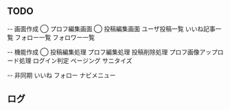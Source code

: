 ## TODO
-- 画面作成
◯ プロフ編集画面
◯ 投稿編集画面
ユーザ投稿一覧
いいね記事一覧
フォロー一覧
フォロワー一覧


-- 機能作成
◯ 投稿編集処理
プロフ編集処理
投稿削除処理
プロフ画像アップロード処理
ログイン判定
ページング
サニタイズ

-- 非同期
いいね
フォロー
ナビメニュー













## ログ

